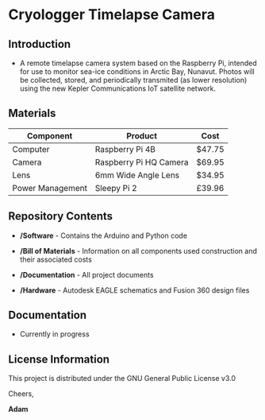 # Cryologger Timelapse Camera


## Introduction
* A remote timelapse camera system based on the Raspberry Pi, intended for use to monitor sea-ice conditions in Arctic Bay, Nunavut. Photos will be collected, stored, and periodically transmited (as lower resolution) using the new Kepler Communications IoT satellite network.


## Materials

| Component | Product | Cost |
| --- | --- | :---: | 
| Computer | Raspberry Pi 4B | $47.75 |
| Camera | Raspberry Pi HQ Camera | $69.95 |
| Lens | 6mm Wide Angle Lens | $34.95 |
| Power Management | Sleepy Pi 2 | £39.96 |

## Repository Contents

* **/Software** - Contains the Arduino and Python code

* **/Bill of Materials** - Information on all components used construction and their associated costs

* **/Documentation** - All project documents

* **/Hardware** - Autodesk EAGLE schematics and Fusion 360 design files

## Documentation
* Currently in progress

## License Information
This project is distributed under the GNU General Public License v3.0

Cheers,

**Adam**
